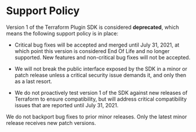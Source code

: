 # Support Policy

Version 1 of the Terraform Plugin SDK is considered **deprecated**, which means
the following support policy is in place:

- Critical bug fixes will be accepted and merged until July 31, 2021, at which
point this version is considered End Of Life and no longer supported. New
features and non-critical bug fixes will not be accepted.

- We will not break the public interface exposed by the SDK in a minor or patch
release unless a critical security issue demands it, and only then as a last
resort.

- We do not proactively test version 1 of the SDK against new releases of
Terraform to ensure compatibility, but will address critical compatibility
issues that are reported until July 31, 2021.

We do not backport bug fixes to prior minor releases. Only the latest minor
release receives new patch versions.
